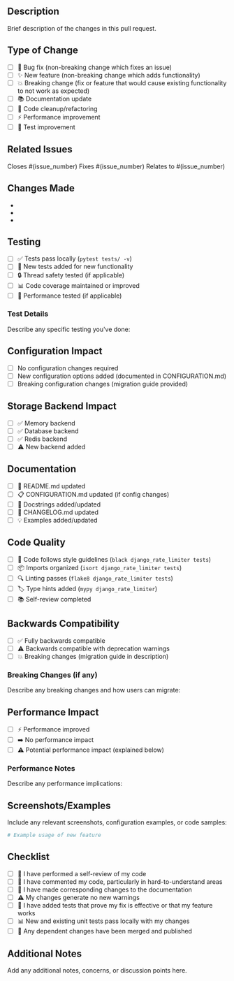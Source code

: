 ## Description
Brief description of the changes in this pull request.

## Type of Change
- [ ] 🐛 Bug fix (non-breaking change which fixes an issue)
- [ ] ✨ New feature (non-breaking change which adds functionality)
- [ ] 💥 Breaking change (fix or feature that would cause existing functionality to not work as expected)
- [ ] 📚 Documentation update
- [ ] 🧹 Code cleanup/refactoring
- [ ] ⚡ Performance improvement
- [ ] 🧪 Test improvement

## Related Issues
Closes #(issue_number)
Fixes #(issue_number)
Relates to #(issue_number)

## Changes Made
- 
- 
- 

## Testing
- [ ] ✅ Tests pass locally (`pytest tests/ -v`)
- [ ] 🧪 New tests added for new functionality
- [ ] 🔒 Thread safety tested (if applicable)
- [ ] 📊 Code coverage maintained or improved
- [ ] 🚀 Performance tested (if applicable)

### Test Details
Describe any specific testing you've done:

## Configuration Impact
- [ ] No configuration changes required
- [ ] New configuration options added (documented in CONFIGURATION.md)
- [ ] Breaking configuration changes (migration guide provided)

## Storage Backend Impact
- [ ] ✅ Memory backend
- [ ] ✅ Database backend  
- [ ] ✅ Redis backend
- [ ] ⚠️ New backend added

## Documentation
- [ ] 📖 README.md updated
- [ ] 📋 CONFIGURATION.md updated (if config changes)
- [ ] 📝 Docstrings added/updated
- [ ] 🔄 CHANGELOG.md updated
- [ ] 💡 Examples added/updated

## Code Quality
- [ ] 🎨 Code follows style guidelines (`black django_rate_limiter tests`)
- [ ] 📦 Imports organized (`isort django_rate_limiter tests`)
- [ ] 🔍 Linting passes (`flake8 django_rate_limiter tests`)
- [ ] 🏷️ Type hints added (`mypy django_rate_limiter`)
- [ ] 📚 Self-review completed

## Backwards Compatibility
- [ ] ✅ Fully backwards compatible
- [ ] ⚠️ Backwards compatible with deprecation warnings
- [ ] 💥 Breaking changes (migration guide in description)

### Breaking Changes (if any)
Describe any breaking changes and how users can migrate:

## Performance Impact
- [ ] ⚡ Performance improved
- [ ] ➡️ No performance impact
- [ ] ⚠️ Potential performance impact (explained below)

### Performance Notes
Describe any performance implications:

## Screenshots/Examples
Include any relevant screenshots, configuration examples, or code samples:

```python
# Example usage of new feature
```

## Checklist
- [ ] 🔄 I have performed a self-review of my code
- [ ] 💬 I have commented my code, particularly in hard-to-understand areas
- [ ] 📖 I have made corresponding changes to the documentation
- [ ] ⚠️ My changes generate no new warnings
- [ ] 🧪 I have added tests that prove my fix is effective or that my feature works
- [ ] 📊 New and existing unit tests pass locally with my changes
- [ ] 🔗 Any dependent changes have been merged and published

## Additional Notes
Add any additional notes, concerns, or discussion points here.
